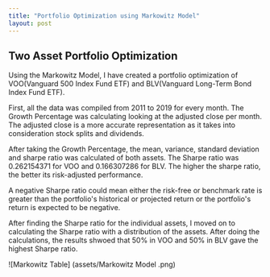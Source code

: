 ```yaml
---
title: "Portfolio Optimization using Markowitz Model"
layout: post
---
```



## Two Asset Portfolio Optimization

Using the Markowitz Model, I have created a portfolio optimization of VOO(Vanguard 500 Index Fund ETF) and BLV(Vanguard Long-Term Bond Index Fund ETF).

First, all the data was compiled from 2011 to 2019 for every month. The Growth Percentage was calculating looking at the adjusted close per month. The adjusted close is a more accurate representation as it takes into consideration stock splits and dividends. 

After taking the Growth Percentage, the mean, variance, standard deviation and sharpe ratio was calculated of both assets. The Sharpe ratio was 0.262154371 for VOO and 0.166307286 for BLV. The higher the sharpe ratio, the better its risk-adjusted performance. 

A negative Sharpe ratio could mean either the risk-free or benchmark rate is greater than the portfolio's historical or projected return or the portfolio's return is expected to be negative. 

After finding the Sharpe ratio for the individual assets, I moved on to calculating the Sharpe ratio with a distribution of the assets. After doing the calculations, the results shwoed that 50% in VOO and 50% in BLV gave the highest Sharpe ratio. 

![Markowitz Table] (assets/Markowitz Model .png)
